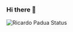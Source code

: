 ### Hi there 👋

![Ricardo Padua Status](https://github-readme-stats.vercel.app/api?username=ricardopadua&theme=vue-dark&show_icons=true)

<!--
**ricardopadua/ricardopadua** is a ✨ _special_ ✨ repository because its `README.md` (this file) appears on your GitHub profile.

Here are some ideas to get you started:

- 🔭 I’m currently working on ...
- 🌱 I’m currently learning ...
- 👯 I’m looking to collaborate on ...
- 🤔 I’m looking for help with ...
- 💬 Ask me about ...
- 📫 How to reach me: ...
- 😄 Pronouns: ...
- ⚡ Fun fact: ...
-->


